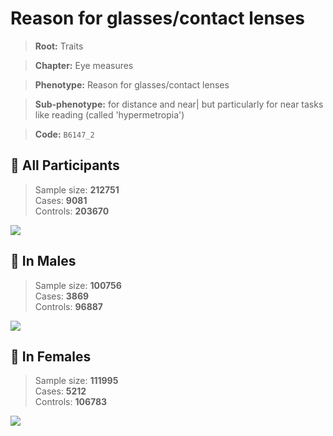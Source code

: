 # Reason for glasses/contact lenses
> **Root:** Traits  

> **Chapter:** Eye measures  

> **Phenotype:** Reason for glasses/contact lenses  

> **Sub-phenotype:**  for distance and near| but particularly for near tasks like reading (called 'hypermetropia')  

> **Code:** `B6147_2`

## 🧪 All Participants  
> Sample size: **212751**  
> Cases: **9081**  
> Controls: **203670**
<img src="/Traits/Figures/ALL/B6147_2.png"/>
<CsvTable src="/Traits/Data/ALL/LG_B6147_2.csv" label="🔍 View full results" />

## 👨 In Males  
> Sample size: **100756**  
> Cases: **3869**  
> Controls: **96887**
<img src="/Traits/Figures/Male/B6147_2.png"/>
<CsvTable src="/Traits/Data/Male/LG_B6147_2.csv" label="🔍 View full results" />

## 👩 In Females  
> Sample size: **111995**  
> Cases: **5212**  
> Controls: **106783**
<img src="/Traits/Figures/Female/B6147_2.png"/>
<CsvTable src="/Traits/Data/Female/LG_B6147_2.csv" label="🔍 View full results" />

